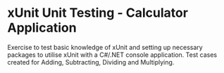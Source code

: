 # xUnit Unit Testing - Calculator Application

Exercise to test basic knowledge of xUnit and setting up necessary packages to utilise xUnit with a C#/.NET console application. Test cases created for Adding, Subtracting, Dividing and Multiplying.
